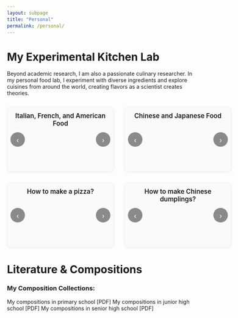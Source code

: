 ```yaml
---
layout: subpage
title: "Personal"
permalink: /personal/
---
```


# My Experimental Kitchen Lab
Beyond academic research, I am also a passionate culinary researcher. In my personal food lab, I experiment with diverse ingredients and explore cuisines from around the world, creating flavors as a scientist creates theories.

<!-- ======== 四宫格迷你滑块（原始比例 + 超出自适配） ======== -->
<div class="grid4">
  <!-- A -->
  <div class="mini-slider" aria-label="Italian, French, and American Food slider">
    <h3 class="slider-title">Italian, French, and American Food</h3>
    <div class="track">
      <img src="/files/personal/a1.jpg"  alt="a1"  loading="lazy">
      <img src="/files/personal/a2.jpg"  alt="a2"  loading="lazy">
      <img src="/files/personal/a3.jpg"  alt="a3"  loading="lazy">
      <img src="/files/personal/a4.jpg"  alt="a4"  loading="lazy">
      <img src="/files/personal/a5.jpg"  alt="a5"  loading="lazy">
      <img src="/files/personal/a6.jpg"  alt="a6"  loading="lazy">
      <img src="/files/personal/a7.jpg"  alt="a7"  loading="lazy">
      <img src="/files/personal/a8.jpg"  alt="a8"  loading="lazy">
      <img src="/files/personal/a9.jpg"  alt="a9"  loading="lazy">
      <img src="/files/personal/a10.jpg" alt="a10" loading="lazy">
      <img src="/files/personal/a11.jpg" alt="a11" loading="lazy">
      <img src="/files/personal/a12.jpg" alt="a12" loading="lazy">
      <img src="/files/personal/a13.jpg" alt="a13" loading="lazy">
      <img src="/files/personal/a14.jpg" alt="a14" loading="lazy">
    </div>
    <button class="nav prev" aria-label="Previous image">‹</button>
    <button class="nav next" aria-label="Next image">›</button>
    <div class="dots" role="tablist" aria-label="Slides pagination"></div>
  </div>

  <!-- B -->
  <div class="mini-slider" aria-label="Chinese and Japanese Food slider">
    <h3 class="slider-title">Chinese and Japanese Food</h3>
    <div class="track">
      <img src="/files/personal/b1.jpg" alt="b1" loading="lazy">
      <img src="/files/personal/b2.jpg" alt="b2" loading="lazy">
      <img src="/files/personal/b3.jpg" alt="b3" loading="lazy">
      <img src="/files/personal/b4.jpg" alt="b4" loading="lazy">
      <img src="/files/personal/b5.jpg" alt="b5" loading="lazy">
      <img src="/files/personal/b6.jpg" alt="b6" loading="lazy">
    </div>
    <button class="nav prev" aria-label="Previous image">‹</button>
    <button class="nav next" aria-label="Next image">›</button>
    <div class="dots" role="tablist" aria-label="Slides pagination"></div>
  </div>

  <!-- C -->
  <div class="mini-slider" aria-label="How to make a pizza? slider">
    <h3 class="slider-title">How to make a pizza?</h3>
    <div class="track">
      <img src="/files/personal/c1.jpg" alt="c1" loading="lazy">
      <img src="/files/personal/c2.jpg" alt="c2" loading="lazy">
      <img src="/files/personal/c3.jpg" alt="c3" loading="lazy">
      <img src="/files/personal/c4.jpg" alt="c4" loading="lazy">
      <img src="/files/personal/c5.jpg" alt="c5" loading="lazy">
      <img src="/files/personal/c6.jpg" alt="c6" loading="lazy">
      <img src="/files/personal/c7.jpg" alt="c7" loading="lazy">
    </div>
    <button class="nav prev" aria-label="Previous image">‹</button>
    <button class="nav next" aria-label="Next image">›</button>
    <div class="dots" role="tablist" aria-label="Slides pagination"></div>
  </div>

  <!-- D -->
  <div class="mini-slider" aria-label="How to make Chinese dumplings? slider">
    <h3 class="slider-title">How to make Chinese dumplings?</h3>
    <div class="track">
      <img src="/files/personal/d1.jpg"  alt="d1"  loading="lazy">
      <img src="/files/personal/d2.jpg"  alt="d2"  loading="lazy">
      <img src="/files/personal/d3.jpg"  alt="d3"  loading="lazy">
      <img src="/files/personal/d4.jpg"  alt="d4"  loading="lazy">
      <img src="/files/personal/d5.jpg"  alt="d5"  loading="lazy">
      <img src="/files/personal/d6.jpg"  alt="d6"  loading="lazy">
      <img src="/files/personal/d7.jpg"  alt="d7"  loading="lazy">
      <img src="/files/personal/d8.jpg"  alt="d8"  loading="lazy">
      <img src="/files/personal/d9.jpg"  alt="d9"  loading="lazy">
      <img src="/files/personal/d10.jpg" alt="d10" loading="lazy">
      <img src="/files/personal/d11.jpg" alt="d11" loading="lazy">
      <img src="/files/personal/d12.jpg" alt="d12" loading="lazy">
    </div>
    <button class="nav prev" aria-label="Previous image">‹</button>
    <button class="nav next" aria-label="Next image">›</button>
    <div class="dots" role="tablist" aria-label="Slides pagination"></div>
  </div>
</div>

<style>
.grid4{
  display:grid;
  grid-template-columns:repeat(2, minmax(280px, 1fr));
  gap:28px;
  max-width:1100px;
  margin:28px auto;
}
.mini-slider{
  /* 可调：限制图片最高显示高度，避免超长图 */
  --img-max-h: 360px;

  position:relative;
  background:#fafafa;
  border:1px solid #eee;
  border-radius:10px;
  padding:12px 12px 44px;
  box-shadow:0 1px 6px rgba(0,0,0,.06);
  text-align:center;
  overflow:hidden;
}
.slider-title{
  font-size:1.05rem;
  font-weight:600;
  margin:0 0 12px;
}

/* 居中容器，不裁剪；高度随内容而变 */
.mini-slider .track{
  position:relative;
  display:flex;
  align-items:center;
  justify-content:center;
  min-height:60px;
}

/* 核心：保持原始比例；小图不放大；大图缩小到容器内 */
.mini-slider .track > img{
  display:none;
  width:auto;            /* 不强制铺满 */
  height:auto;           /* 维持比例 */
  max-width:100%;        /* 宽度不超过卡片 */
  max-height:var(--img-max-h); /* 可调上限，避免过高 */
  border-radius:8px;
  user-select:none;
  margin:0 auto;
}
.mini-slider .track > img.active{ display:block; }

.mini-slider .nav{
  position:absolute;
  top:50%;
  transform:translateY(-50%);
  width:38px; height:38px;
  border:none; border-radius:50%;
  background:rgba(0,0,0,.45);
  color:#fff; font-size:20px; line-height:38px;
  cursor:pointer;
  transition:opacity .15s ease;
}
.mini-slider .nav:hover{ opacity:.9; }
.mini-slider .prev{ left:8px; }
.mini-slider .next{ right:8px; }

.mini-slider .dots{
  position:absolute;
  left:0; right:0; bottom:8px;
  display:flex; gap:6px; justify-content:center;
}
.mini-slider .dots button{
  width:8px; height:8px; border-radius:50%;
  border:none; background:#cfcfcf; cursor:pointer;
}
.mini-slider .dots button.active{ background:#333; }

@media (max-width: 720px){
  .grid4{ grid-template-columns:1fr; }
  .mini-slider{ --img-max-h: 260px; } /* 移动端略收一点高度 */
}
</style>

<script>
(function(){
  document.querySelectorAll('.mini-slider').forEach(setupSlider);

  function setupSlider(slider){
    const imgs = Array.from(slider.querySelectorAll('.track img'));
    const dotsWrap = slider.querySelector('.dots');
    const prevBtn = slider.querySelector('.prev');
    const nextBtn = slider.querySelector('.next');

    if (!imgs.length){
      prevBtn.disabled = true; nextBtn.disabled = true;
      return;
    }

    imgs.forEach((_,idx)=>{
      const b=document.createElement('button');
      b.setAttribute('role','tab');
      b.setAttribute('aria-label','Go to slide ' + (idx+1));
      b.addEventListener('click',()=>show(idx));
      dotsWrap.appendChild(b);
    });

    let i=0, lock=false;
    const guarded = fn => { if(lock) return; lock=true; fn(); setTimeout(()=>lock=false,150); };

    function show(n){
      i=(n+imgs.length)%imgs.length;
      imgs.forEach((img,idx)=>{
        img.classList.toggle('active', idx===i);
        img.setAttribute('aria-hidden', idx===i ? 'false' : 'true');
      });
      dotsWrap.querySelectorAll('button').forEach((d,idx)=>d.classList.toggle('active', idx===i));
    }

    prevBtn.addEventListener('click', ()=> guarded(()=>show(i-1)));
    nextBtn.addEventListener('click', ()=> guarded(()=>show(i+1)));
    imgs.forEach(img=>{
      img.addEventListener('click', ()=> guarded(()=>show(i+1)));
      img.addEventListener('dragstart', e=> e.preventDefault());
    });

    slider.setAttribute('tabindex','0');
    slider.addEventListener('keydown', e=>{
      if(e.key==='ArrowLeft'){ e.preventDefault(); guarded(()=>show(i-1)); }
      if(e.key==='ArrowRight'){ e.preventDefault(); guarded(()=>show(i+1)); }
    });

    show(0);
  }
})();
</script>






# Literature & Compositions
### My Composition Collections:
My compositions in primary school [PDF]
My compositions in junior high school [PDF]
My compositions in senior high school [PDF]
